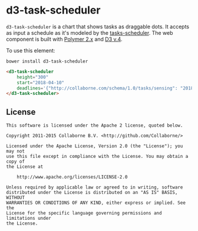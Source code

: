 d3-task-scheduler
=================

`d3-task-scheduler` is a chart that shows tasks as draggable dots. It accepts as input a schedule as it's modeled by the [tasks-scheduler](https://github.com/Collaborne/tasks-scheduler). The web component is built with [Polymer 2.x](https://www.polymer-project.org) and [D3 v.4](http://d3js.org).

To use this element:

`bower install d3-task-scheduler`

```html
<d3-task-scheduler
    height="300"
    start="2018-04-10"
    deadlines='{"http://collaborne.com/schema/1.0/tasks/sensing": "2018-04-25","http://collaborne.com/schema/1.0/tasks/visioning": "2018-05-05","http://collaborne.com/schema/1.0/tasks/prototyping": "2018-05-20","http://collaborne.com/schema/1.0/tasks/scaling": "2018-06-01"}'>
</d3-task-scheduler>
```

## License

    This software is licensed under the Apache 2 license, quoted below.

    Copyright 2011-2015 Collaborne B.V. <http://github.com/Collaborne/>

    Licensed under the Apache License, Version 2.0 (the "License"); you may not
    use this file except in compliance with the License. You may obtain a copy of
    the License at

        http://www.apache.org/licenses/LICENSE-2.0

    Unless required by applicable law or agreed to in writing, software
    distributed under the License is distributed on an "AS IS" BASIS, WITHOUT
    WARRANTIES OR CONDITIONS OF ANY KIND, either express or implied. See the
    License for the specific language governing permissions and limitations under
    the License.
    
